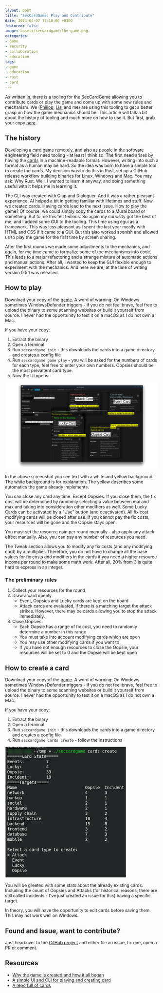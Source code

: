 ```yaml
---
layout: post
title: "SecCardGame: Play and Contribute"
date: 2024-04-07 17:10:00 +0100
featured: false
image: assets/seccardgame/the-game.png
categories:
- game
- security
- collaboration
- education
tags:
- game
- education
- rust
- card
---
```


As written [in](https://blog.maschmi.net/seccardgame/), there is a tooling for the SecCardGame allowing you to contribute cards or play the
game and come up with some new rules and mechanism. We ([Philipp](https://www.linkedin.com/in/philipp-zug-a892161b/), [Lisi](https://de.linkedin.com/in/lisihocke) and me) are using this tooling
to get a better grasp on how the game mechanics should be. This article will talk a bit about the history
of tooling and much more on how to use it. But first, grab your copy [here](https://github.com/Security-Card-Game/seccardgamecli/releases).

## The history

Developing a card game remotely, and also as people in the software engineering field need tooling - at least I think so.
The first need arises by having the [cards](https://github.com/Security-Card-Game/securityDeckGame) in a machine-readable format. However,
writing into such a format as a human may be hard. So the idea was born to have a simple tool to create the cards.
My decision was to do this in Rust, set up a GitHub release workflow building binaries for Linux, Windows and Mac. 
You may ask: Why Rust. Well, I wanted to learn it anyway, and doing something useful with it helps me in learning it.

The CLI was created with Clap and Dialoguer. And it was a rather pleasant experience. AI helped a bit
in getting familiar with lifetimes and stuff. Now we created cards. Having cards lead to the next issue. How to play the game?
Of course, we could simply copy the cards to a Mural board or something. But to me this felt tedious. So again my curiosity
got the best of me, and I added some GUI to the tooling. This time using egui as a framework. This was less pleasant as
I spent the last year mostly with HTML and CSS if it came to a GUI. But this also worked soonish and allowed
us to play the game for the first time by screen sharing.

After the first rounds we made some adjustments to the mechanics, and again, for me time came to formalize some of the
mechanisms into code.
This leads to a major refactoring and a strange mixture of automatic actions and manual actions.
After all, I wanted to keep the GUI flexible enough to experiment with the mechanics.
And here we are, at the time of writing version
0.5.1 was released.

## How to play

Download your copy of the [game](https://github.com/Security-Card-Game/seccardgamecli/releases). A word of warning: On Windows
sometimes WindowsDefender triggers - if you do not feel brave, feel free to upload the binary to some scanning websites or
build it yourself from source. I never had the opportunity to test it on a macOS as I do not own a Mac.

If you have your copy:

1. Extract the binary
2. Open a terminal
3. Run `seccardgame init` - this downloads the cards into a game directory and creates a config file
4. Run `seccardgame game play` - you will be asked for the numbers of cards for each type, feel free to enter your own numbers. Oopsies should be the most prevaltent card type.
5. Now the UI opens

![The game explained](../assets/seccardgame/the-game-explained.png)

In the above screenshot you see text with a white and yellow background. The white background is
for explanation. The yellow describes some automatics the game already implements.

You can close any card any time. Except Oopsies. If you close them, the fix cost will be determined by 
randomly selecting a value between mai and max and taking into consideration other modifiers as well. Some Lucky Cards
can be activated by a "Use" button (and deactivated). All fix cost modifying cards will be closed after use. If you
cannot pay the fix costs, your resources will be gone and the Oopsie stays open.

You must set the resource gain per round manually - also apply any attack effect manually. Also, you can
pay any number of resources you need.

The Tweak section allows you to modify any fix costs (and any modifying card) by a multiplier. Therefore, you do not
have to change all the base values for fix costs and modifiers in the cards if you need a higher resource income per round
to make some math work. After all, 20% from 3 is quite hard to express in an integer.

### The preliminary rules

1. Collect your resources for the round
2. Draw a card openly
    * Event, Oopsies and Lucky cards are kept on the board
    * Attack cards are evaluated, if there is a matching target the attack strikes. However, there may be cards allowing you to stop the attack immediately.
3. Close Oopsies
    * Each Oopsie has a range of fix cost, you need to randomly determine a number in this range
    * You must take into account modifying cards which are open
    * You may use other modifying cards if you want to
    * If you have not enough resources to close the Oopsie, your resources will be set to 0 and the Oopsie will be kept open

## How to create a card

Download your copy of the [game](https://github.com/Security-Card-Game/seccardgamecli/releases). A word of warning: On Windows
sometimes WindowsDefender triggers - if you do not feel brave, feel free to upload the binary to some scanning websites or
build it yourself from source. I never had the opportunity to test it on a macOS as I do not own a Mac.

If you have your copy:

1. Extract the binary
2. Open a terminal
3. Run `seccardgame init` - this downloads the cards into a game directory and creates a config file
4. Run `seccardgame cards create` - follow the instructions

![create a card](../assets/seccardgame/create-card.png)

You will be greeted with some stats about the already existing cards. Including the count of Oopsies and Attacks 
(for historical reasons, there are still called incidents - I've just created an issue for this) having a specific target.

In theory, you will have the opportunity to edit cards before saving them. This may not work well on Windows. 

## Found and Issue, want to contribute?

Just head over to the [GitHub project](https://github.com/Security-Card-Game/seccardgamecli) and either file an issue, fix one, open a PR or comment.

## Resources

* [Why the game is created and how it all began](https://blog.maschmi.net/seccardgame/)
* [A simple UI and CLI for playing and creating card](https://github.com/Security-Card-Game/seccardgamecli)
* [A repo full of cards](https://github.com/Security-Card-Game/securityDeckGame)
